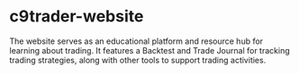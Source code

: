 # c9trader-website
The website serves as an educational platform and resource hub for learning about trading. It features a Backtest and Trade Journal for tracking trading strategies, along with other tools to support trading activities.
